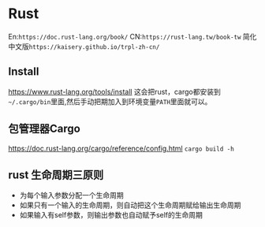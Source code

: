 # Rust
En:`https://doc.rust-lang.org/book/`
CN:`https://rust-lang.tw/book-tw` 简化中文版`https://kaisery.github.io/trpl-zh-cn/`
## Install
https://www.rust-lang.org/tools/install
这会把rust，cargo都安装到`~/.cargo/bin`里面,然后手动把期加入到环境变量`PATH`里面就可以。
## 包管理器Cargo
https://doc.rust-lang.org/cargo/reference/config.html
`cargo build -h`
## rust 生命周期三原则
- 为每个输入参数分配一个生命周期
- 如果只有一个输入的生命周期，则自动把这个生命周期赋给输出生命周期
- 如果输入有self参数，则输出参数也自动赋予self的生命周期
## 